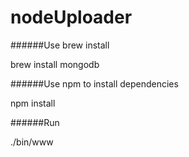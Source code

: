 # nodeUploader

######Use brew install

brew install mongodb

######Use npm to install dependencies

npm install

######Run

./bin/www
